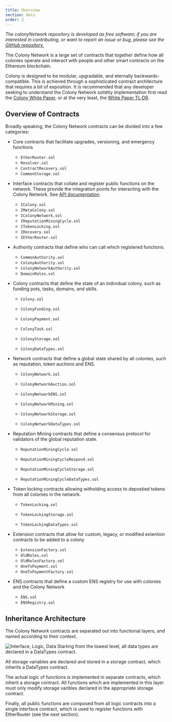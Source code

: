 ```yaml
---
title: Overview
section: Docs
order: 2
---
```


*The colonyNetwork repository is developed as free software; if you are interested in contributing, or want to report an issue or bug, please see the [GitHub repository.](https://github.com/JoinColony/colonyNetwork)*

The Colony Network is a large set of contracts that together define how all colonies operate and interact with people and other smart contracts on the Ethereum blockchain.

Colony is designed to be modular, upgradable, and eternally backwards-compatible. This is achieved through a sophisticated contract architecture that requires a bit of exposition. It is recommended that any developer seeking to understand the Colony Network solidity implementation first read the [Colony White Paper](https://colony.io/whitepaper.pdf), or at the very least, the [White Paper TL;DR](/colonynetwork/whitepaper-tldr-colony/).

## Overview of Contracts
Broadly speaking, the Colony Network contracts can be divided into a few categories:

* Core contracts that facilitate upgrades, versioning, and emergency functions
  * `EtherRouter.sol`
  * `Resolver.sol`
  * `ContractRecovery.sol`
  * `CommonStorage.sol`

* Interface contracts that collate and register public functions on the network. These provide the integration points for interacting with the Colony Network. See [API documentation](/colonynetwork/interface-ietherrouter). 
   * `IColony.sol`
   * `IMetaColony.sol`
   * `IColonyNetwork.sol`
   * `IReputationMiningCycle.sol`
   * `ITokenLocking.sol`
   * `IRecovery.sol`
   * `IEtherRouter.sol`

* Authority contracts that define who can call which registered functions.
   * `CommonAuthority.sol`
   * `ColonyAuthority.sol`
   * `ColonyNetworkAuthority.sol`
   * `DomainRoles.sol`

* Colony contracts that define the state of an individual colony, such as funding pots, tasks, domains, and skills.
   * `Colony.sol`
   * `ColonyFunding.sol`
   * `ColonyPayment.sol`
   * `ColonyTask.sol`

   * `ColonyStorage.sol`
   * `ColonyDataTypes.sol`

* Network contracts that define a global state shared by all colonies, such as reputation, token auctions and ENS.
    * `ColonyNetwork.sol`
    * `ColonyNetworkAuction.sol`
    * `ColonyNetworkENS.sol`
    * `ColonyNetworkMining.sol`

    * `ColonyNetworkStorage.sol`
    * `ColonyNetworkDataTypes.sol`

* Reputation Mining contracts that define a consensus protocol for validators of the global reputation state.
    * `ReputationMiningCycle.sol`
    * `ReputationMiningCycleRespond.sol`

    * `ReputationMiningCycleStorage.sol`
    * `ReputationMiningCycleDataTypes.sol`

* Token locking contracts allowing witholding access to depostied tokens from all colonies in the network.
    * `TokenLocking.sol`

    * `TokenLockingStorage.sol`
    * `TokenLockingDataTypes.sol`

* Extension contracts that allow for custom, legacy, or modified extention contracts to be added to a colony
    * `ExtensionFactory.sol`
    * `OldRoles.sol`
    * `OldRolesFactory.sol`
    * `OneTxPayment.sol`
    * `OneTxPaymentFactory.sol`

* ENS contracts that define a custom ENS registry for use with colonies and the Colony Network
    * `ENS.sol`
    * `ENSRegistry.sol`

## Inheritance Architecture
The Colony Network contracts are separated out into functional layers, and named according to their context.

![Interface, Logic, Data](img/colonyNetwork_diagram_r11.png)
Starting from the lowest level, all data types are declared in a DataTypes contract.

All storage variables are declared and stored in a storage contract, which inherits a DataTypes contract.

The actual logic of functions is implemented in separate contracts, which inherit a storage contract. All functions which are implemented in this layer must only modify storage varibles declared in the appropriate storage contract.

Finally, all public functions are composed from all logic contracts into a single interface contract, which is used to register functions with EtherRouter (see the next section).
